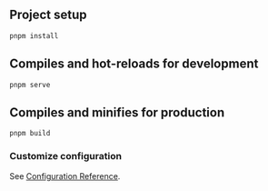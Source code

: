 ## Project setup
```
pnpm install
```

## Compiles and hot-reloads for development
```
pnpm serve
```

## Compiles and minifies for production
```
pnpm build
```

### Customize configuration
See [Configuration Reference](https://cli.vuejs.org/config/).
